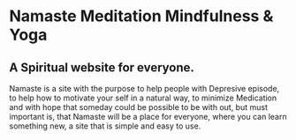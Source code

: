 # Namaste Meditation Mindfulness & Yoga

## A Spiritual website for everyone.

Namaste is a site with the purpose to help people with Depresive episode, to help how to motivate your self in a natural way, to minimize Medication and with hope that someday could be possible to be with out, but must important is, that Namaste will be a place for everyone, where you can learn something new, a site that is simple and easy to use.





